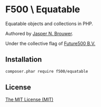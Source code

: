# F500 \ Equatable

Equatable objects and collections in PHP.

Authored by [Jasper N. Brouwer][jaspernbrouwer].

Under the collective flag of [Future500 B.V.][f500]

## Installation

```txt
composer.phar require f500/equatable
```

## License

[The MIT License (MIT)][license]


[f500]: https://github.com/f500
[jaspernbrouwer]: https://github.com/jaspernbrouwer
[license]: https://github.com/f500/equatable/blob/master/LICENSE
